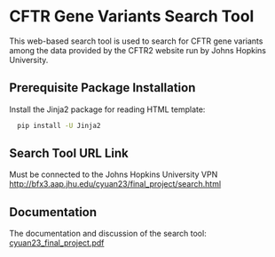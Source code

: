 
# CFTR Gene Variants Search Tool

This web-based search tool is used to search for CFTR gene variants among the data provided by the CFTR2 website run by Johns Hopkins University.


## Prerequisite Package Installation
Install the Jinja2 package for reading HTML template:
```bash
  pip install -U Jinja2
```
## Search Tool URL Link
Must be connected to the Johns Hopkins University VPN
http://bfx3.aap.jhu.edu/cyuan23/final_project/search.html

## Documentation
The documentation and discussion of the search tool:
[cyuan23_final_project.pdf](cyuan23_final_project.pdf)

